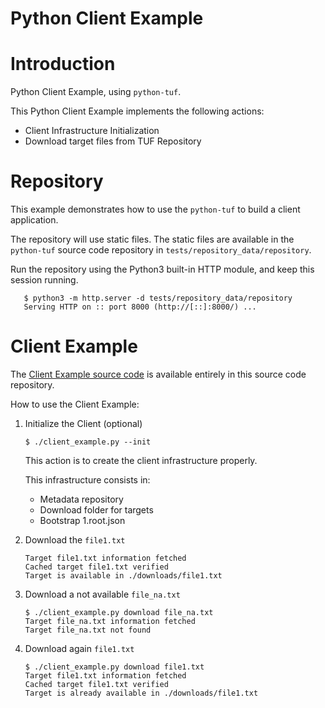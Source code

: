 # Python Client Example

Introduction
============

Python Client Example, using ``python-tuf``.

This Python Client Example implements the following actions:
   - Client Infrastructure Initialization
   - Download target files from TUF Repository


Repository
==========

This example demonstrates how to use the ``python-tuf`` to build a client
application.

The repository will use static files.
The static files are available in the ``python-tuf`` source code repository in
``tests/repository_data/repository``.

Run the repository using the Python3 built-in HTTP module, and keep this
session running.

```console
   $ python3 -m http.server -d tests/repository_data/repository
   Serving HTTP on :: port 8000 (http://[::]:8000/) ...
```

Client Example
==============

The [Client Example source code](./client_example.py>) is available entirely
in this source code repository.

How to use the Client Example:

1. Initialize the Client (optional)

   ```console
   $ ./client_example.py --init
   ```

   This action is to create the client infrastructure properly.

   This infrastructure consists in:
    - Metadata repository
    - Download folder for targets
    - Bootstrap 1.root.json


2. Download the ``file1.txt``

   ```console
   Target file1.txt information fetched
   Cached target file1.txt verified
   Target is available in ./downloads/file1.txt
   ```

3. Download a not available ``file_na.txt``

   ```console
   $ ./client_example.py download file_na.txt
   Target file_na.txt information fetched
   Target file_na.txt not found
   ```

4. Download again ``file1.txt``

   ```console
   $ ./client_example.py download file1.txt
   Target file1.txt information fetched
   Cached target file1.txt verified
   Target is already available in ./downloads/file1.txt
   ```
